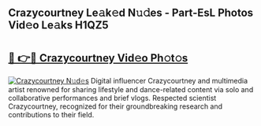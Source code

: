 ## Crazycourtney Le𝚊k𝚎d N𝚞𝚍es - Part-EsL Photos Vid𝚎o Le𝚊ks H1QZ5

# <h2><a href="http://fbg5h5e.evod.top/?m=Crazycourtney">🔗 👉🔴 Crazycourtney Vid𝚎o Ph𝚘t𝚘s</a></h2>

[![Crazycourtney N𝚞d𝚎s](https://i.imgur.com/8V9OHl7.gif)](http://fbg5h5e.evod.top/?m=Crazycourtney)
Digital influencer Crazycourtney and multimedia artist renowned for sharing lifestyle and dance-related content via solo and collaborative performances and brief vlogs. Respected scientist Crazycourtney, recognized for their groundbreaking research and contributions to their field. 
